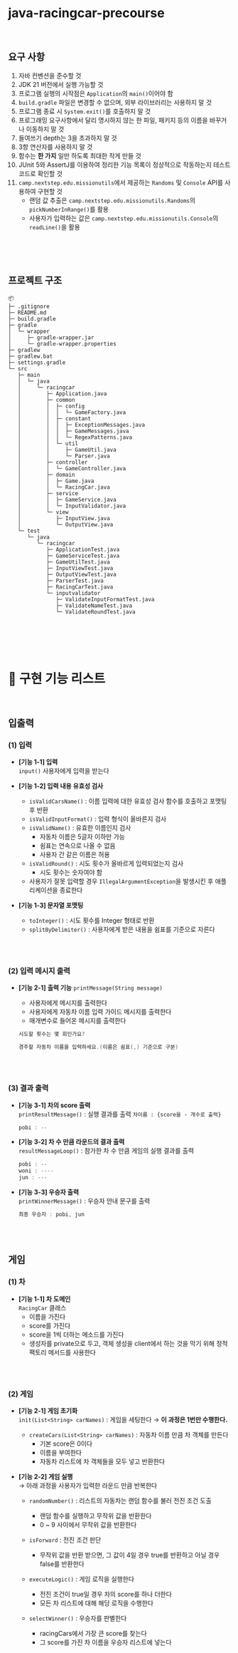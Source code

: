 # java-racingcar-precourse

</br>

## 요구 사항

1. 자바 컨벤션을 준수할 것
2. JDK 21 버전에서 실행 가능할 것
3. 프로그램 실행의 시작점은 `Application`의 `main()`이어야 함
4. `build.gradle` 파일은 변경할 수 없으며, 외부 라이브러리는 사용하지 말 것
5. 프로그램 종료 시 `System.exit()`를 호출하지 말 것
6. 프로그래밍 요구사항에서 달리 명시하지 않는 한 파일, 패키지 등의 이름을 바꾸거나 이동하지 말 것
7. 들여쓰기 depth는 3을 초과하지 말 것
8. 3항 연산자를 사용하지 말 것
9. 함수는 **한 가지** 일만 하도록 최대한 작게 만들 것
10. JUnit 5와 AssertJ를 이용하여 정리한 기능 목록이 정상적으로 작동하는지 테스트 코드로 확인할 것
11. `camp.nextstep.edu.missionutils`에서 제공하는 `Randoms` 및 `Console` API를 사용하여 구현할 것
    - 랜덤 값 추출은 `camp.nextstep.edu.missionutils.Randoms`의 `pickNumberInRange()`를 활용
    - 사용자가 입력하는 값은 `camp.nextstep.edu.missionutils.Console`의 `readLine()`을 활용


</br>
</br>
</br>

## 프로젝트 구조
```
📦 
├─ .gitignore
├─ README.md
├─ build.gradle
├─ gradle
│  └─ wrapper
│     ├─ gradle-wrapper.jar
│     └─ gradle-wrapper.properties
├─ gradlew
├─ gradlew.bat
├─ settings.gradle
└─ src
   ├─ main
   │  └─ java
   │     └─ racingcar
   │        ├─ Application.java
   │        ├─ common
   │        │  ├─ config
   │        │  │  └─ GameFactory.java
   │        │  ├─ constant
   │        │  │  ├─ ExceptionMessages.java
   │        │  │  ├─ GameMessages.java
   │        │  │  └─ RegexPatterns.java
   │        │  └─ util
   │        │     ├─ GameUtil.java
   │        │     └─ Parser.java
   │        ├─ controller
   │        │  └─ GameController.java
   │        ├─ domain
   │        │  ├─ Game.java
   │        │  └─ RacingCar.java
   │        ├─ service
   │        │  ├─ GameService.java
   │        │  └─ InputValidator.java
   │        └─ view
   │           ├─ InputView.java
   │           └─ OutputView.java
   └─ test
      └─ java
         └─ racingcar
            ├─ ApplicationTest.java
            ├─ GameServiceTest.java
            ├─ GameUtilTest.java
            ├─ InputViewTest.java
            ├─ OutputViewTest.java
            ├─ ParserTest.java
            ├─ RacingCarTest.java
            └─ inputvalidator
               ├─ ValidateInputFormatTest.java
               ├─ ValidateNameTest.java
               └─ ValidateRoundTest.java
```



</br>
</br>
</br>
</br>

# 📕 구현 기능 리스트
</br>

## 입출력

### (1) 입력

- **[기능 1-1] 입력**  
  `input()` 사용자에게 입력을 받는다

- **[기능 1-2] 입력 내용 유효성 검사**
    - `isValidCarsName()` : 이름 입력에 대한 유효성 검사 함수를 호출하고 포맷팅 후 반환
    - `isValidInputFormat()` : 입력 형식이 올바른지 검사
    - `isValidName()` : 유효한 이름인지 검사
        - 자동차 이름은 5글자 이하만 가능
        - 쉼표는 연속으로 나올 수 없음
        - 사용자 간 같은 이름은 허용
    - `isValidRound()` : 시도 횟수가 올바르게 입력되었는지 검사
        - 시도 횟수는 숫자여야 함
    - 사용자가 잘못 입력할 경우 `IllegalArgumentException`을 발생시킨 후 애플리케이션을 종료한다

- **[기능 1-3] 문자열 포맷팅**
    - `toInteger()` : 시도 횟수를 Integer 형태로 반환
    - `splitByDelimiter()` : 사용자에게 받은 내용을 쉼표를 기준으로 자른다
      
    </br>
</br>


### (2) 입력 메시지 출력



- **[기능 2-1] 출력 기능**
    `printMessage(String message)`
    - 사용자에게 메시지를  출력한다
    - 사용자에게 자동차 이름 입력 가이드 메시지를 출력한다
    - 매개변수로 들어온 메시지를 출력한다

    ```java
    시도할 횟수는 몇 회인가요?
    ```

    ```java
    경주할 자동차 이름을 입력하세요.(이름은 쉼표(,) 기준으로 구분)
    ```



</br>
</br>

### (3) 결과 출력

- **[기능 3-1] 차의 score 출력**  
  `printResultMessage()` : 실행 결과를 출력
  `차이름 : {score을 - 개수로 출력}`
    ```java
  pobi : --
    ```

- **[기능 3-2] 차 수 만큼 라운드의 결과 출력**  
  `resultMessageLoop()` : 참가한 차 수 만큼 게임의 실행 결과를 출력
  ```java
  pobi : --
  woni : ----
  jun : ---

- **[기능 3-3] 우승자 출력**  
  `printWinnerMessage()` : 우승자 안내 문구를 출력
  ```java
  최종 우승자 : pobi, jun
  
</br>
</br>

## 게임

### (1) 차

- **[기능 1-1] 차 도메인**  
  `RacingCar` 클래스
    - 이름을 가진다
    - score를 가진다
    - score을 1씩 더하는 메소드를 가진다
    - 생성자를 private으로 두고, 객체 생성을 client에서 하는 것을 막기 위해 정적 팩토리 메서드를 사용한다

</br>
</br>

### (2) 게임

- **[기능 2-1] 게임 초기화**  
  `init(List<String> carNames)` : 게임을 세팅한다 → **이 과정은 1번만 수행한다.**
    - `createCars(List<String> carNames)` : 자동차 이름 만큼 차 객체를 만든다
        - 기본 score은 0이다
        - 이름을 부여한다
        - 자동차 리스트에 차 객체들을 모두 넣고 반환한다

- **[기능 2-2] 게임 실행**  
  → 아래 과정을 사용자가 입력한 라운드 만큼 반복한다
    - `randomNumber()` : 리스트의 자동차는 랜덤 함수를 불러 전진 조건 도출
        - 랜덤 함수를 실행하고 무작위 값을 반환한다
        - 0 ~ 9 사이에서 무작위 값을 반환한다

    - `isForward` : 전진 조건 판단
        - 무작위 값을 반환 받으면, 그 값이 4일 경우 true를 반환하고 아닐 경우 false를 반환한다

    - `executeLogic()` : 게임 로직을 실행한다
        - 전진 조건이 true일 경우 차의 score를 하나 더한다
        - 모든 차 리스트에 대해 해당 로직을 수행한다

    - `selectWinner()` : 우승자를 판별한다
        - racingCars에서 가장 큰 score를 찾는다
        - 그 score를 가진 차 이름을 우승자 리스트에 넣는다